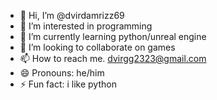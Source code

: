 - 👋 Hi, I’m @dvirdamrizz69
- 👀 I’m interested in programming
- 🌱 I’m currently learning python/unreal engine
- 💞️ I’m looking to collaborate on games
- 📫 How to reach me. dvirgg2323@gmail.com
- 😄 Pronouns: he/him
- ⚡ Fun fact: i like python

<!---
dvirdamrizz69/dvirdamrizz69 is a ✨ special ✨ repository because its `README.md` (this file) appears on your GitHub profile.
You can click the Preview link to take a look at your changes.
--->
